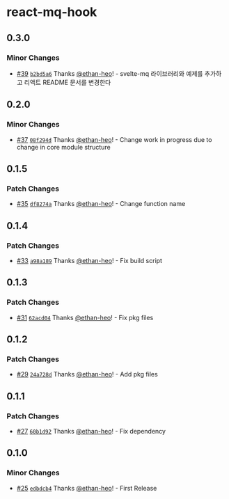 # react-mq-hook

## 0.3.0

### Minor Changes

- [#39](https://github.com/ethan-heo/mq/pull/39) [`b2bd5a6`](https://github.com/ethan-heo/mq/commit/b2bd5a64507d03204f6c8f35363914afec15ae04) Thanks [@ethan-heo](https://github.com/ethan-heo)! - svelte-mq 라이브러리와 예제를 추가하고 리액트 README 문서를 변경한다

## 0.2.0

### Minor Changes

- [#37](https://github.com/ethan-heo/mq/pull/37) [`08f294d`](https://github.com/ethan-heo/mq/commit/08f294dee9acfa589ce34d3431d8af68543fae0f) Thanks [@ethan-heo](https://github.com/ethan-heo)! - Change work in progress due to change in core module structure

## 0.1.5

### Patch Changes

- [#35](https://github.com/ethan-heo/mq/pull/35) [`df8274a`](https://github.com/ethan-heo/mq/commit/df8274a3a5a1d7e346d31d8767a14f6fc252286e) Thanks [@ethan-heo](https://github.com/ethan-heo)! - Change function name

## 0.1.4

### Patch Changes

- [#33](https://github.com/ethan-heo/mq/pull/33) [`a98a189`](https://github.com/ethan-heo/mq/commit/a98a1896e8a82a06cd00320ea09c89bdade51f66) Thanks [@ethan-heo](https://github.com/ethan-heo)! - Fix build script

## 0.1.3

### Patch Changes

- [#31](https://github.com/ethan-heo/mq/pull/31) [`62acd04`](https://github.com/ethan-heo/mq/commit/62acd046d7ad49135a368dd71c4dedd05fd10836) Thanks [@ethan-heo](https://github.com/ethan-heo)! - Fix pkg files

## 0.1.2

### Patch Changes

- [#29](https://github.com/ethan-heo/mq/pull/29) [`24a728d`](https://github.com/ethan-heo/mq/commit/24a728def7c6ca31a9f44fe0652747d2b62315cd) Thanks [@ethan-heo](https://github.com/ethan-heo)! - Add pkg files

## 0.1.1

### Patch Changes

- [#27](https://github.com/ethan-heo/mq/pull/27) [`60b1d92`](https://github.com/ethan-heo/mq/commit/60b1d92154b0cc0fccb835f8af2e013df9bff8b9) Thanks [@ethan-heo](https://github.com/ethan-heo)! - Fix dependency

## 0.1.0

### Minor Changes

- [#25](https://github.com/ethan-heo/mq/pull/25) [`edbdcb4`](https://github.com/ethan-heo/mq/commit/edbdcb47b352778d6ec668c6d893c969f66a9a53) Thanks [@ethan-heo](https://github.com/ethan-heo)! - First Release
